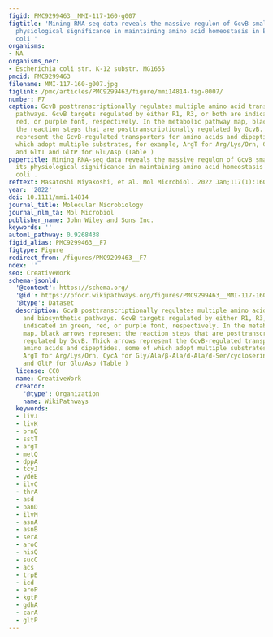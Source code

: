 ```yaml
---
figid: PMC9299463__MMI-117-160-g007
figtitle: 'Mining RNA‐seq data reveals the massive regulon of GcvB small RNA and its
  physiological significance in maintaining amino acid homeostasis in Escherichia
  coli '
organisms:
- NA
organisms_ner:
- Escherichia coli str. K-12 substr. MG1655
pmcid: PMC9299463
filename: MMI-117-160-g007.jpg
figlink: /pmc/articles/PMC9299463/figure/mmi14814-fig-0007/
number: F7
caption: GcvB posttranscriptionally regulates multiple amino acid transport and biosynthetic
  pathways. GcvB targets regulated by either R1, R3, or both are indicated in green,
  red, or purple font, respectively. In the metabolic pathway map, black arrows represent
  the reaction steps that are posttranscriptionally regulated by GcvB. Thick arrows
  represent the GcvB‐regulated transporters for amino acids and dipeptides, some of
  which adopt multiple substrates, for example, ArgT for Arg/Lys/Orn, CycA for Gly/Ala/β‐Ala/d‐Ala/d‐Ser/cycloserine,
  and GltI and GltP for Glu/Asp (Table )
papertitle: Mining RNA‐seq data reveals the massive regulon of GcvB small RNA and
  its physiological significance in maintaining amino acid homeostasis in Escherichia
  coli .
reftext: Masatoshi Miyakoshi, et al. Mol Microbiol. 2022 Jan;117(1):160-178.
year: '2022'
doi: 10.1111/mmi.14814
journal_title: Molecular Microbiology
journal_nlm_ta: Mol Microbiol
publisher_name: John Wiley and Sons Inc.
keywords: ''
automl_pathway: 0.9268438
figid_alias: PMC9299463__F7
figtype: Figure
redirect_from: /figures/PMC9299463__F7
ndex: ''
seo: CreativeWork
schema-jsonld:
  '@context': https://schema.org/
  '@id': https://pfocr.wikipathways.org/figures/PMC9299463__MMI-117-160-g007.html
  '@type': Dataset
  description: GcvB posttranscriptionally regulates multiple amino acid transport
    and biosynthetic pathways. GcvB targets regulated by either R1, R3, or both are
    indicated in green, red, or purple font, respectively. In the metabolic pathway
    map, black arrows represent the reaction steps that are posttranscriptionally
    regulated by GcvB. Thick arrows represent the GcvB‐regulated transporters for
    amino acids and dipeptides, some of which adopt multiple substrates, for example,
    ArgT for Arg/Lys/Orn, CycA for Gly/Ala/β‐Ala/d‐Ala/d‐Ser/cycloserine, and GltI
    and GltP for Glu/Asp (Table )
  license: CC0
  name: CreativeWork
  creator:
    '@type': Organization
    name: WikiPathways
  keywords:
  - livJ
  - livK
  - brnQ
  - sstT
  - argT
  - metQ
  - dppA
  - tcyJ
  - ydeE
  - ilvC
  - thrA
  - asd
  - panD
  - ilvM
  - asnA
  - asnB
  - serA
  - aroC
  - hisQ
  - sucC
  - acs
  - trpE
  - icd
  - aroP
  - kgtP
  - gdhA
  - carA
  - gltP
---
```


